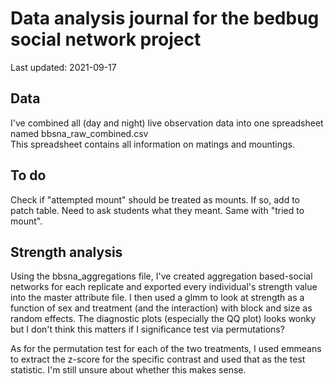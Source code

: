 # Data analysis journal for the bedbug social network project
Last updated: 2021-09-17

## Data
I've combined all (day and night) live observation data into one spreadsheet named bbsna_raw_combined.csv  
This spreadsheet contains all information on matings and mountings. 


## To do
Check if "attempted mount" should be treated as mounts. If so, add to patch table. Need to ask students what they meant. Same with "tried to mount". 

## Strength analysis
Using the bbsna_aggregations file, I've created aggregation based-social networks for each replicate and exported every individual's strength value into the master attribute file. 
I then used a glmm to look at strength as a function of sex and treatment (and the interaction) with block and size as random effects. The diagnostic plots (especially the QQ plot) looks wonky but I don't think this matters if I significance test via permutations? 

As for the permutation test for each of the two treatments, I used emmeans to extract the z-score for the specific contrast and used that as the test statistic. 
I'm still unsure about whether this makes sense. 



